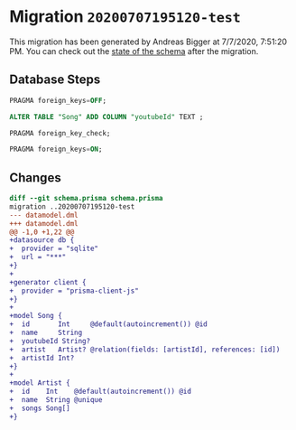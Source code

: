 # Migration `20200707195120-test`

This migration has been generated by Andreas Bigger at 7/7/2020, 7:51:20 PM.
You can check out the [state of the schema](./schema.prisma) after the migration.

## Database Steps

```sql
PRAGMA foreign_keys=OFF;

ALTER TABLE "Song" ADD COLUMN "youtubeId" TEXT ;

PRAGMA foreign_key_check;

PRAGMA foreign_keys=ON;
```

## Changes

```diff
diff --git schema.prisma schema.prisma
migration ..20200707195120-test
--- datamodel.dml
+++ datamodel.dml
@@ -1,0 +1,22 @@
+datasource db {
+  provider = "sqlite"
+  url = "***"
+}
+
+generator client {
+  provider = "prisma-client-js"
+}
+
+model Song {
+  id       Int     @default(autoincrement()) @id
+  name     String
+  youtubeId String?
+  artist   Artist? @relation(fields: [artistId], references: [id])
+  artistId Int?
+}
+
+model Artist {
+  id    Int    @default(autoincrement()) @id
+  name  String @unique
+  songs Song[]
+}
```


